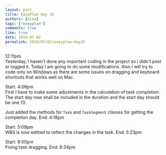 ```yaml
---
layout: post
title: EasyPlan Day 25
authors: [alex]
tags: ["easyplan"]
comments: true
like: true
date: 2019-07-02
permalink: 2019/07/02/easyplan-day25
---
```

12:11pm  
Yesterday, I haven't done any important coding in the project so I didn't post or logged it. Today I am going to do some modifications. Also I will try to code only on Windows as there are some issues on dragging and keyboard shortcuts that works well on Mac.

Start: 4:06pm  
First I have to make some adjustments in the calculation of task completion. The start day now shall be included in the duration and the start day should be one (1).

Just added the methods for ```Task``` and ```TaskSegment``` classes for getting the completion day.
End: 4:18pm  

Start: 5:09pm  
WBS is now editted to reflect the changes in the task.
End: 5:23pm  

Start: 8:00pm  
Fixing task dragging.
End: 8:34pm  

